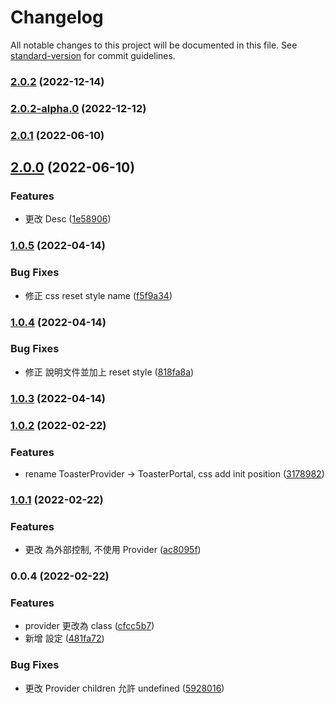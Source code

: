 # Changelog

All notable changes to this project will be documented in this file. See [standard-version](https://github.com/conventional-changelog/standard-version) for commit guidelines.

### [2.0.2](https://github.com/imagine10255/bear-react-toaster/compare/v2.0.2-alpha.0...v2.0.2) (2022-12-14)

### [2.0.2-alpha.0](https://github.com/imagine10255/bear-react-toaster/compare/v2.0.1...v2.0.2-alpha.0) (2022-12-12)

### [2.0.1](https://github.com/imagine10255/bear-react-toaster/compare/v2.0.0...v2.0.1) (2022-06-10)

## [2.0.0](https://github.com/imagine10255/bear-react-toaster/compare/v1.0.5...v2.0.0) (2022-06-10)


### Features

* 更改 Desc ([1e58906](https://github.com/imagine10255/bear-react-toaster/commit/1e589067f5ee22e13aacf7e3bee5f4f5d44ff0f8))

### [1.0.5](https://github.com/imagine10255/bear-react-toaster/compare/v1.0.4...v1.0.5) (2022-04-14)


### Bug Fixes

* 修正 css reset style name ([f5f9a34](https://github.com/imagine10255/bear-react-toaster/commit/f5f9a34f5274165fde0ff23ebdaf0977653ed1bf))

### [1.0.4](https://github.com/imagine10255/bear-react-toaster/compare/v1.0.3...v1.0.4) (2022-04-14)


### Bug Fixes

* 修正 說明文件並加上 reset style ([818fa8a](https://github.com/imagine10255/bear-react-toaster/commit/818fa8a4442ce63f6fd897b005c3d880933dd4d9))

### [1.0.3](https://github.com/imagine10255/bear-react-toaster/compare/v1.0.2...v1.0.3) (2022-04-14)

### [1.0.2](https://github.com/imagine10255/bear-react-toaster/compare/v1.0.1...v1.0.2) (2022-02-22)


### Features

* rename ToasterProvider -> ToasterPortal, css add init position ([3178982](https://github.com/imagine10255/bear-react-toaster/commit/317898226ee91a2ee62d1ed472c4efecceae2f3a))

### [1.0.1](https://github.com/imagine10255/bear-react-toaster/compare/v0.0.4...v1.0.1) (2022-02-22)


### Features

* 更改 為外部控制, 不使用 Provider ([ac8095f](https://github.com/imagine10255/bear-react-toaster/commit/ac8095f6c896a3ea021287471c85890996d7783b))

### 0.0.4 (2022-02-22)


### Features

* provider 更改為 class ([cfcc5b7](https://github.com/imagine10255/bear-react-toaster/commit/cfcc5b771da54dd4c235571d2130d5ac69d43df6))
* 新增 設定 ([481fa72](https://github.com/imagine10255/bear-react-toaster/commit/481fa727201b8461cc4aa23b4c6c0e66021295b3))


### Bug Fixes

* 更改 Provider children 允許 undefined ([5928016](https://github.com/imagine10255/bear-react-toaster/commit/59280164555e262cd4b61d53a922f8ff3333d32f))
